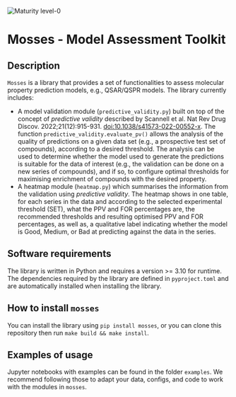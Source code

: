 ![Maturity level-0](https://img.shields.io/badge/Maturity%20Level-ML--0-red)

# Mosses - Model Assessment Toolkit

## Description
`Mosses` is a library that provides a set of functionalities to assess molecular property prediction models, e.g., QSAR/QSPR models. The library currently includes:
- A model validation module (`predictive_validity.py`) built on top of the concept of *predictive validity* described by Scannell et al. Nat Rev Drug Discov. 2022;21(12):915-931. [doi:10.1038/s41573-022-00552-x](https://www.nature.com/articles/s41573-022-00552-x). The function `predictive_validity.evaluate_pv()` allows the analysis of the quality of predictions on a given data set (e.g., a prospective test set of compounds), according to a desired threshold. The analysis can be used to determine whether the model used to generate the predictions is suitable for the data of interest (e.g., the validation can be done on a new series of compounds), and if so, to configure optimal thresholds for maximising enrichment of compounds with the desired property.
- A heatmap module (`heatmap.py`) which summarises the information from the validation using *predictive validity*. The heatmap shows in one table, for each series in the data and according to the selected experimental threshold (SET), what the PPV and FOR percentages are, the recommended thresholds and resulting optimised PPV and FOR percentages, as well as, a qualitative label indicating whether the model is Good, Medium, or Bad at predicting against the data in the series.

## Software requirements
The library is written in Python and requires a version >= 3.10 for runtime. The dependencies required by the library are defined in `pyproject.toml` and are automatically installed when installing the library.

## How to install `mosses`
You can install the library using `pip install mosses`, or you can clone this repository then run `make build && make install`.

## Examples of usage
Jupyter notebooks with examples can be found in the folder `examples`. We recommend following those to adapt your data, configs, and code to work with the modules in `mosses`.

